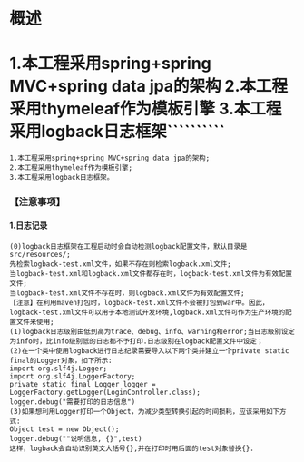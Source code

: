 # 概述
1.本工程采用spring+spring MVC+spring data jpa的架构
2.本工程采用thymeleaf作为模板引擎
3.本工程采用logback日志框架``````````
=======
    1.本工程采用spring+spring MVC+spring data jpa的架构;
    2.本工程采用thymeleaf作为模板引擎;
    3.本工程采用logback日志框架。
### 【注意事项】
#### 1.日志记录
    (0)logback日志框架在工程启动时会自动检测logback配置文件，默认目录是src/resources/;
    先检索logback-test.xml文件，如果不存在则检索logback.xml文件;
    当logback-test.xml和logback.xml文件都存在时，logback-test.xml文件为有效配置文件;
    当logback-test.xml文件不存在时，则logback.xml文件为有效配置文件;
    【注意】在利用maven打包时，logback-test.xml文件不会被打包到war中。因此，logback-test.xml文件可以用于本地测试开发环境,logback.xml文件可作为生产环境的配置文件来使用;
    (1)logback日志级别由低到高为trace、debug、info、warning和error;当日志级别设定为info时，比info级别低的日志都不予打印.日志级别在logback配置文件中设定；
    (2)在一个类中使用logback进行日志纪录需要导入以下两个类并建立一个private static final的Logger对象，如下所示:
    import org.slf4j.Logger;
    import org.slf4j.LoggerFactory;
    private static final Logger logger = LoggerFactory.getLogger(LoginController.class);
    logger.debug("需要打印的日志信息")
    (3)如果想利用Logger打印一个Object，为减少类型转换引起的时间损耗，应该采用如下方式:
    Object test = new Object();
    logger.debug(""说明信息, {}",test)
    这样，logback会自动识别英文大括号{},并在打印时用后面的test对象替换{}.